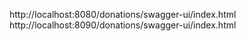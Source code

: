 http://localhost:8080/donations/swagger-ui/index.html
http://localhost:8090/donations/swagger-ui/index.html